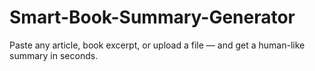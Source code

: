 # Smart-Book-Summary-Generator
Paste any article, book excerpt, or upload a file — and get a human-like summary in seconds.
